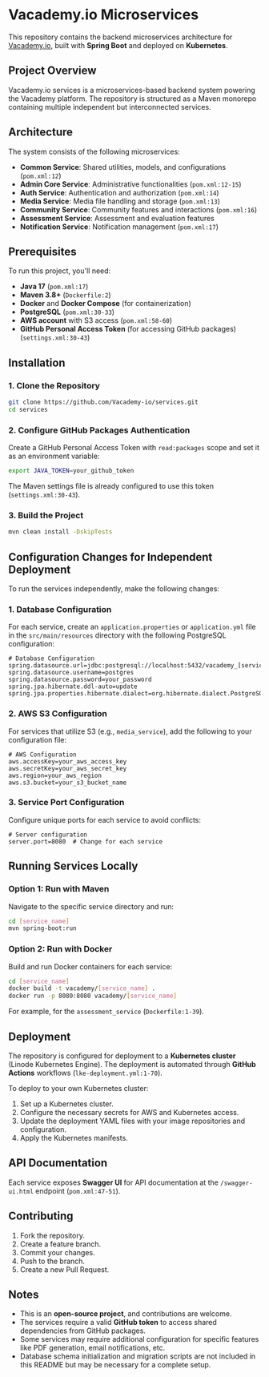 # Vacademy.io Microservices

This repository contains the backend microservices architecture for [Vacademy.io](https://vacademy.io), built with **Spring Boot** and deployed on **Kubernetes**.

## Project Overview

Vacademy.io services is a microservices-based backend system powering the Vacademy platform. The repository is structured as a Maven monorepo containing multiple independent but interconnected services.

## Architecture

The system consists of the following microservices:

- **Common Service**: Shared utilities, models, and configurations (`pom.xml:12`)
- **Admin Core Service**: Administrative functionalities (`pom.xml:12-15`)
- **Auth Service**: Authentication and authorization (`pom.xml:14`)
- **Media Service**: Media file handling and storage (`pom.xml:13`)
- **Community Service**: Community features and interactions (`pom.xml:16`)
- **Assessment Service**: Assessment and evaluation features
- **Notification Service**: Notification management (`pom.xml:17`)

## Prerequisites

To run this project, you'll need:

- **Java 17** (`pom.xml:17`)
- **Maven 3.8+** (`Dockerfile:2`)
- **Docker** and **Docker Compose** (for containerization)
- **PostgreSQL** (`pom.xml:30-33`)
- **AWS account** with S3 access (`pom.xml:58-60`)
- **GitHub Personal Access Token** (for accessing GitHub packages) (`settings.xml:30-43`)

## Installation

### 1. Clone the Repository

```bash
git clone https://github.com/Vacademy-io/services.git
cd services
```

### 2. Configure GitHub Packages Authentication

Create a GitHub Personal Access Token with `read:packages` scope and set it as an environment variable:

```bash
export JAVA_TOKEN=your_github_token
```

The Maven settings file is already configured to use this token (`settings.xml:30-43`).

### 3. Build the Project

```bash
mvn clean install -DskipTests
```

## Configuration Changes for Independent Deployment

To run the services independently, make the following changes:

### 1. Database Configuration

For each service, create an `application.properties` or `application.yml` file in the `src/main/resources` directory with the following PostgreSQL configuration:

```properties
# Database Configuration
spring.datasource.url=jdbc:postgresql://localhost:5432/vacademy_[service_name]
spring.datasource.username=postgres
spring.datasource.password=your_password
spring.jpa.hibernate.ddl-auto=update
spring.jpa.properties.hibernate.dialect=org.hibernate.dialect.PostgreSQLDialect
```

### 2. AWS S3 Configuration

For services that utilize S3 (e.g., `media_service`), add the following to your configuration file:

```properties
# AWS Configuration
aws.accessKey=your_aws_access_key
aws.secretKey=your_aws_secret_key
aws.region=your_aws_region
aws.s3.bucket=your_s3_bucket_name
```

### 3. Service Port Configuration

Configure unique ports for each service to avoid conflicts:

```properties
# Server configuration
server.port=8080  # Change for each service
```

## Running Services Locally

### Option 1: Run with Maven

Navigate to the specific service directory and run:

```bash
cd [service_name]
mvn spring-boot:run
```

### Option 2: Run with Docker

Build and run Docker containers for each service:

```bash
cd [service_name]
docker build -t vacademy/[service_name] .
docker run -p 8080:8080 vacademy/[service_name]
```

For example, for the `assessment_service` (`Dockerfile:1-39`).

## Deployment

The repository is configured for deployment to a **Kubernetes cluster** (Linode Kubernetes Engine). The deployment is automated through **GitHub Actions** workflows (`lke-deployment.yml:1-70`).

To deploy to your own Kubernetes cluster:

1. Set up a Kubernetes cluster.
2. Configure the necessary secrets for AWS and Kubernetes access.
3. Update the deployment YAML files with your image repositories and configuration.
4. Apply the Kubernetes manifests.

## API Documentation

Each service exposes **Swagger UI** for API documentation at the `/swagger-ui.html` endpoint (`pom.xml:47-51`).

## Contributing

1. Fork the repository.
2. Create a feature branch.
3. Commit your changes.
4. Push to the branch.
5. Create a new Pull Request.

## Notes

- This is an **open-source project**, and contributions are welcome.
- The services require a valid **GitHub token** to access shared dependencies from GitHub packages.
- Some services may require additional configuration for specific features like PDF generation, email notifications, etc.
- Database schema initialization and migration scripts are not included in this README but may be necessary for a complete setup.
